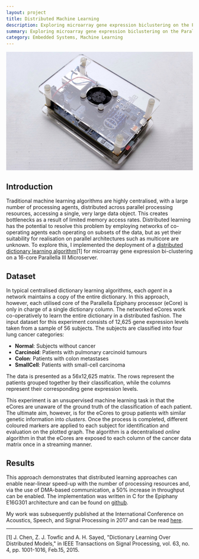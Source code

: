 ```yaml
---
layout: project
title: Distributed Machine Learning
description: Exploring microarray gene expression biclustering on the Parallella III Microserver
summary: Exploring microarray gene expression biclustering on the Parallella III Microserver
category: Embedded Systems, Machine Learning
---
```


![image](../assets/images/parallella.jpeg)

## Introduction

Traditional machine learning algorithms are highly centralised, with a large number of processing agents, distributed across parallel processing resources, accessing a single, very large data object. This creates bottlenecks as a result of limited memory access rates. Distributed learning has the potential to resolve this problem by employing networks of co-operating agents each operating on subsets of the data, but as yet their suitability for realisation on parallel architectures such as multicore are unknown. To explore this, I implemented the deployment of a [distributed dictionary learning algorithm](https://ieeexplore.ieee.org/document/6994844)[1] for microarray gene expression bi-clustering on a 16-core Parallella III Microserver.

## Dataset

In typical centralised dictionary learning algorithms, each *agent* in a network maintains a copy of the entire dictionary. In this approach, however, each utilised core of the Parallella Epiphany processor (eCore) is only in charge of a single dictionary column. The networked eCores work co-operatively to learn the entire dictionary in a distributed fashion. The input dataset for this experiment consists of 12,625 gene expression levels taken from a sample of 56 subjects. The subjects are classified into four lung cancer categories:

* **Normal**: Subjects without cancer
* **Carcinoid**: Patients with pulmonary carcinoid tumours
* **Colon**: Patients with colon metastases
* **SmallCell**: Patients with small-cell carcinoma

The data is presented as a 56x12,625 matrix. The rows represent the patients grouped together by their classification, while the columns represent their corresponding gene expression levels.

This experiment is an unsupervised machine learning task in that the eCores are unaware of the ground truth of the classification of each patient. The ultimate aim, however, is for the eCores to group patients with similar genetic information into *clusters*. Once the process is completed, different coloured markers are applied to each subject for identification and evaluation on the plotted graph. The algorithm is a decentralised *online* algorithm in that the eCores are exposed to each column of the cancer data matrix once in a streaming manner.

## Results

This approach demonstrates that distributed learning approaches can enable near-linear speed-up with the number of processing resources and, via the use of DMA-based communication, a 50% increase in throughput can be enabled. The implementation was written in C for the Epiphany E16G301 architecture and can be found on [github](https://github.com/laideybug/multicore).

My work was subsequently published at the International Conference on Acoustics, Speech, and Signal Processing in 2017 and can be read [here](../assets/files/multicore.pdf).

---

[1] J. Chen, Z. J. Towfic and A. H. Sayed, "Dictionary Learning Over Distributed Models," in IEEE Transactions on Signal Processing, vol. 63, no. 4, pp. 1001-1016, Feb.15, 2015.